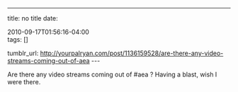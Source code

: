 ---
title: no title
date:

 2010-09-17T01:56:16-04:00  
tags:  []

tumblr_url:
http://yourpalryan.com/post/1136159528/are-there-any-video-streams-coming-out-of-aea
\-\--

Are there any video streams coming out of \#aea ? Having a blast, wish I
were there.

